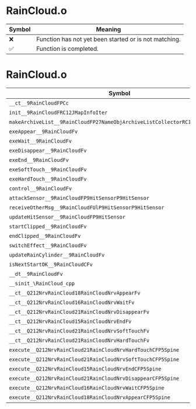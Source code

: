 # RainCloud.o
| Symbol | Meaning 
| ------------- | ------------- 
| :x: | Function has not yet been started or is not matching. 
| :white_check_mark: | Function is completed. 


# RainCloud.o
| Symbol | Decompiled? |
| ------------- | ------------- |
| `__ct__9RainCloudFPCc` | :x: |
| `init__9RainCloudFRC12JMapInfoIter` | :x: |
| `makeArchiveList__9RainCloudFP27NameObjArchiveListCollectorRC12JMapInfoIter` | :x: |
| `exeAppear__9RainCloudFv` | :x: |
| `exeWait__9RainCloudFv` | :x: |
| `exeDisappear__9RainCloudFv` | :x: |
| `exeEnd__9RainCloudFv` | :x: |
| `exeSoftTouch__9RainCloudFv` | :x: |
| `exeHardTouch__9RainCloudFv` | :x: |
| `control__9RainCloudFv` | :x: |
| `attackSensor__9RainCloudFP9HitSensorP9HitSensor` | :x: |
| `receiveOtherMsg__9RainCloudFUlP9HitSensorP9HitSensor` | :x: |
| `updateHitSensor__9RainCloudFP9HitSensor` | :x: |
| `startClipped__9RainCloudFv` | :x: |
| `endClipped__9RainCloudFv` | :x: |
| `switchEffect__9RainCloudFv` | :x: |
| `updateRainCylinder__9RainCloudFv` | :x: |
| `isNextStartOK__9RainCloudCFv` | :x: |
| `__dt__9RainCloudFv` | :x: |
| `__sinit_\RainCloud_cpp` | :x: |
| `__ct__Q212NrvRainCloud18RainCloudNrvAppearFv` | :x: |
| `__ct__Q212NrvRainCloud16RainCloudNrvWaitFv` | :x: |
| `__ct__Q212NrvRainCloud21RainCloudNrvDisappearFv` | :x: |
| `__ct__Q212NrvRainCloud15RainCloudNrvEndFv` | :x: |
| `__ct__Q212NrvRainCloud21RainCloudNrvSoftTouchFv` | :x: |
| `__ct__Q212NrvRainCloud21RainCloudNrvHardTouchFv` | :x: |
| `execute__Q212NrvRainCloud21RainCloudNrvHardTouchCFP5Spine` | :x: |
| `execute__Q212NrvRainCloud21RainCloudNrvSoftTouchCFP5Spine` | :x: |
| `execute__Q212NrvRainCloud15RainCloudNrvEndCFP5Spine` | :x: |
| `execute__Q212NrvRainCloud21RainCloudNrvDisappearCFP5Spine` | :x: |
| `execute__Q212NrvRainCloud16RainCloudNrvWaitCFP5Spine` | :x: |
| `execute__Q212NrvRainCloud18RainCloudNrvAppearCFP5Spine` | :x: |

